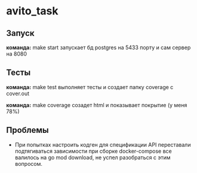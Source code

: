 # avito_task

## Запуск 

**команда:** make start
запускает бд postgres на 5433 порту и сам сервер на 8080

## Тесты

**команда:** make test
выполняет тесты и создает папку coverage с cover.out

**команда:** make coverage 
созадет html и показывает покрытие (у меня 78%)

## Проблемы

+ При попытках настроить кодген для спецификации API переставали подтягиваться зависимости при сборке docker-compose
все валилось на go mod download, не успел разобраться с этим вопросом.